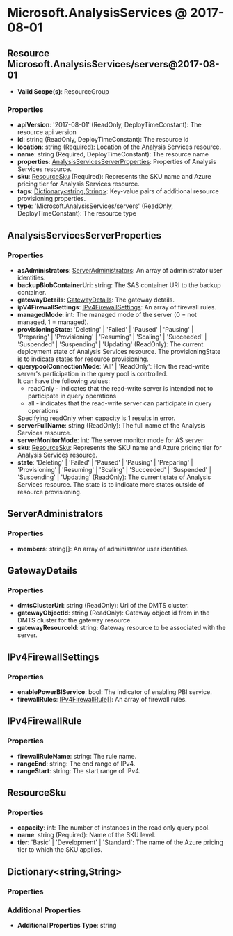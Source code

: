 # Microsoft.AnalysisServices @ 2017-08-01

## Resource Microsoft.AnalysisServices/servers@2017-08-01
* **Valid Scope(s)**: ResourceGroup
### Properties
* **apiVersion**: '2017-08-01' (ReadOnly, DeployTimeConstant): The resource api version
* **id**: string (ReadOnly, DeployTimeConstant): The resource id
* **location**: string (Required): Location of the Analysis Services resource.
* **name**: string (Required, DeployTimeConstant): The resource name
* **properties**: [AnalysisServicesServerProperties](#analysisservicesserverproperties): Properties of Analysis Services resource.
* **sku**: [ResourceSku](#resourcesku) (Required): Represents the SKU name and Azure pricing tier for Analysis Services resource.
* **tags**: [Dictionary<string,String>](#dictionarystringstring): Key-value pairs of additional resource provisioning properties.
* **type**: 'Microsoft.AnalysisServices/servers' (ReadOnly, DeployTimeConstant): The resource type

## AnalysisServicesServerProperties
### Properties
* **asAdministrators**: [ServerAdministrators](#serveradministrators): An array of administrator user identities.
* **backupBlobContainerUri**: string: The SAS container URI to the backup container.
* **gatewayDetails**: [GatewayDetails](#gatewaydetails): The gateway details.
* **ipV4FirewallSettings**: [IPv4FirewallSettings](#ipv4firewallsettings): An array of firewall rules.
* **managedMode**: int: The managed mode of the server (0 = not managed, 1 = managed).
* **provisioningState**: 'Deleting' | 'Failed' | 'Paused' | 'Pausing' | 'Preparing' | 'Provisioning' | 'Resuming' | 'Scaling' | 'Succeeded' | 'Suspended' | 'Suspending' | 'Updating' (ReadOnly): The current deployment state of Analysis Services resource. The provisioningState is to indicate states for resource provisioning.
* **querypoolConnectionMode**: 'All' | 'ReadOnly': How the read-write server's participation in the query pool is controlled.<br/>It can have the following values: <ul><li>readOnly - indicates that the read-write server is intended not to participate in query operations</li><li>all - indicates that the read-write server can participate in query operations</li></ul>Specifying readOnly when capacity is 1 results in error.
* **serverFullName**: string (ReadOnly): The full name of the Analysis Services resource.
* **serverMonitorMode**: int: The server monitor mode for AS server
* **sku**: [ResourceSku](#resourcesku): Represents the SKU name and Azure pricing tier for Analysis Services resource.
* **state**: 'Deleting' | 'Failed' | 'Paused' | 'Pausing' | 'Preparing' | 'Provisioning' | 'Resuming' | 'Scaling' | 'Succeeded' | 'Suspended' | 'Suspending' | 'Updating' (ReadOnly): The current state of Analysis Services resource. The state is to indicate more states outside of resource provisioning.

## ServerAdministrators
### Properties
* **members**: string[]: An array of administrator user identities.

## GatewayDetails
### Properties
* **dmtsClusterUri**: string (ReadOnly): Uri of the DMTS cluster.
* **gatewayObjectId**: string (ReadOnly): Gateway object id from in the DMTS cluster for the gateway resource.
* **gatewayResourceId**: string: Gateway resource to be associated with the server.

## IPv4FirewallSettings
### Properties
* **enablePowerBIService**: bool: The indicator of enabling PBI service.
* **firewallRules**: [IPv4FirewallRule](#ipv4firewallrule)[]: An array of firewall rules.

## IPv4FirewallRule
### Properties
* **firewallRuleName**: string: The rule name.
* **rangeEnd**: string: The end range of IPv4.
* **rangeStart**: string: The start range of IPv4.

## ResourceSku
### Properties
* **capacity**: int: The number of instances in the read only query pool.
* **name**: string (Required): Name of the SKU level.
* **tier**: 'Basic' | 'Development' | 'Standard': The name of the Azure pricing tier to which the SKU applies.

## Dictionary<string,String>
### Properties
### Additional Properties
* **Additional Properties Type**: string

